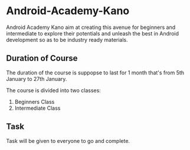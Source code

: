 # Android-Academy-Kano
Android Academy Kano aim at creating this avenue for beginners and intermediate to explore their potentials and unleash 
the best in Android development so as to be industry ready materials.

## Duration of Course
The duration of the course is suppopse to last for 1 month that's from 5th January to 27th January.
<br/>

The course is divided into two classes:<br/>
1. Beginners Class<br/>
2. Intermediate Class

## Task
Task will be given to everyone to go and complete.

